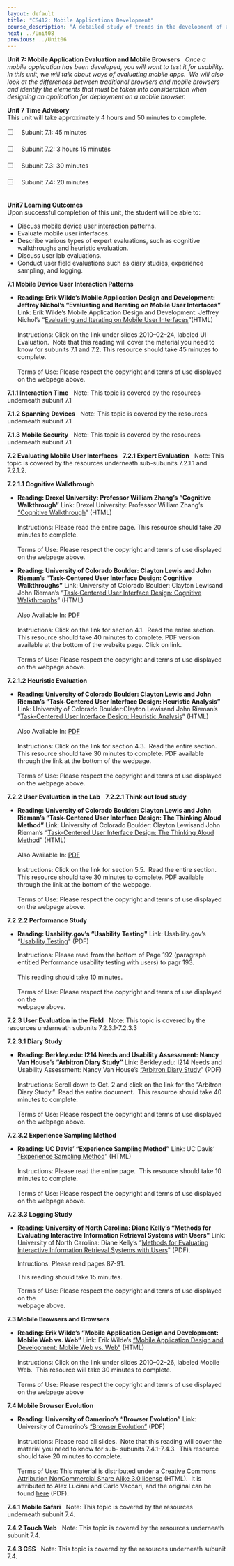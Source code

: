 ```yaml
---
layout: default
title: "CS412: Mobile Applications Development"
course_description: "A detailed study of trends in the development of applications for mobile devices, focusing on the unique design and deployment issues that must be taken into consideration when developing applications for mobile devices."
next: ../Unit08
previous: ../Unit06
---
```

**Unit 7: Mobile Application Evaluation and Mobile Browsers** <span
id="7"></span> 
*Once a mobile application has been developed, you will want to test it
for usability.  In this unit, we will talk about ways of evaluating
mobile apps.  We will also look at the differences between traditional
browsers and mobile browsers and identify the elements that must be
taken into consideration when designing an application for deployment on
a mobile browser.*

**Unit 7 Time Advisory**  
This unit will take approximately 4 hours and 50 minutes to complete.  
  
 <span
style="color: rgb(85, 85, 85); font-family: 'Myriad Pro', 'Gill Sans', 'Gill Sans MT', Calibri, sans-serif; font-size: 16px; line-height: 24px; text-align: left; -webkit-text-size-adjust: none; ">☐
   </span>Subunit 7.1: 45 minutes  
  
 <span
style="color: rgb(85, 85, 85); font-family: 'Myriad Pro', 'Gill Sans', 'Gill Sans MT', Calibri, sans-serif; font-size: 16px; line-height: 24px; text-align: left; -webkit-text-size-adjust: none; ">☐
   </span>Subunit 7.2: 3 hours 15 minutes  
  
 <span
style="color: rgb(85, 85, 85); font-family: 'Myriad Pro', 'Gill Sans', 'Gill Sans MT', Calibri, sans-serif; font-size: 16px; line-height: 24px; text-align: left; -webkit-text-size-adjust: none; ">☐
   </span>Subunit 7.3: 30 minutes  
  
 <span
style="color: rgb(85, 85, 85); font-family: 'Myriad Pro', 'Gill Sans', 'Gill Sans MT', Calibri, sans-serif; font-size: 16px; line-height: 24px; text-align: left; -webkit-text-size-adjust: none; ">☐
   </span>Subunit 7.4: 20 minutes  
  

**Unit7 Learning Outcomes**  
Upon successful completion of this unit, the student will be able to:  
-   Discuss mobile device user interaction patterns.
-   Evaluate mobile user interfaces.
-   Describe various types of expert evaluations, such as cognitive
    walkthroughs and heuristic evaluation.
-   Discuss user lab evaluations.
-   Conduct user field evaluations such as diary studies, experience
    sampling, and logging.

**7.1 Mobile Device User Interaction Patterns** <span id="7.1"></span> 
-   **Reading: Erik Wilde’s Mobile Application Design and Development:
    Jeffrey Nichol’s “Evaluating and Iterating on Mobile User
    Interfaces”**
    Link: Erik Wilde’s Mobile Application Design and Development:
    Jeffrey Nichol’s “[Evaluating and Iterating on Mobile User
    Interfaces](http://dret.net/lectures/mobapp-spring10/)”(HTML)  
        
     Instructions: Click on the link under slides 2010–02–24, labeled UI
    Evaluation.  Note that this reading will cover the material you need
    to know for subunits 7.1 and 7.2. This resource should take 45
    minutes to complete.  
        
     Terms of Use: Please respect the copyright and terms of use
    displayed on the webpage above.

**7.1.1 Interaction Time** <span id="7.1.1"></span> 
Note: This topic is covered by the resources underneath subunit 7.1

**7.1.2 Spanning Devices** <span id="7.1.2"></span> 
Note: This topic is covered by the resources underneath subunit 7.1

**7.1.3 Mobile Security** <span id="7.1.3"></span> 
Note: This topic is covered by the resources underneath subunit 7.1

**7.2 Evaluating Mobile User Interfaces** <span id="7.2"></span> 
**7.2.1 Expert Evaluation** <span id="7.2.1"></span> 
Note: This topic is covered by the resources underneath sub-subunits
7.2.1.1 and 7.2.1.2.

**7.2.1.1 Cognitive Walkthrough** <span id="7.2.1.1"></span> 
-   **Reading: Drexel University: Professor William Zhang’s “Cognitive
    Walkthrough”**
    Link: Drexel University: Professor William Zhang’s [“Cognitive
    Walkthrough](http://www.pages.drexel.edu/%7Ezwz22/CognWalk.htm)”
    (HTML)  
        
     Instructions: Please read the entire page. This resource should
    take 20 minutes to complete.  
        
     Terms of Use: Please respect the copyright and terms of use
    displayed on the webpage above.

-   **Reading: University of Colorado Boulder: Clayton Lewis and John
    Rieman’s “Task-Centered User Interface Design: Cognitive
    Walkthroughs”**
    Link: University of Colorado Boulder: Clayton Lewisand John Rieman’s
    “[Task-Centered User Interface Design: Cognitive
    Walkthroughs](http://hcibib.org/tcuid/chap-4.html)” (HTML)  
        
     Also Available In: [PDF](http://hcibib.org/tcuid/tcuid.pdf)  
        
     Instructions: Click on the link for section 4.1.  Read the entire
    section. This resource should take 40 minutes to complete. PDF
    version available at the bottom of the website page. Click on
    link.  
        
     Terms of Use: Please respect the copyright and terms of use
    displayed on the webpage above.

**7.2.1.2 Heuristic Evaluation** <span id="7.2.1.2"></span> 
-   **Reading: University of Colorado Boulder: Clayton Lewis and John
    Rieman’s “Task-Centered User Interface Design: Heuristic Analysis”**
    Link: University of Colorado Boulder:Clayton Lewisand John Rieman’s
    “[Task-Centered User Interface Design: Heuristic
    Analysis](http://hcibib.org/tcuid/chap-4.html#4-3)” (HTML)  
        
     Also Available In: [PDF](http://hcibib.org/tcuid/tcuid.pdf)  
        
     Instructions: Click on the link for section 4.3.  Read the entire
    section. This resource should take 30 minutes to complete. PDF
    available through the link at the bottom of the wedpage.  
        
     Terms of Use: Please respect the copyright and terms of use
    displayed on the webpage above.

**7.2.2 User Evaluation in the Lab** <span id="7.2.2"></span> 
**7.2.2.1 Think out loud study** <span id="7.2.2.1"></span> 
-   **Reading: University of Colorado Boulder: Clayton Lewis and John
    Rieman’s “Task-Centered User Interface Design: The Thinking Aloud
    Method”**
    Link: University of Colorado Boulder: Clayton Lewisand John Rieman’s
    “[Task-Centered User Interface Design: The Thinking Aloud
    Method](http://hcibib.org/tcuid/chap-5.html#5-5)” (HTML)  
        
     Also Available In: [PDF](http://hcibib.org/tcuid/tcuid.pdf)  
        
     Instructions: Click on the link for section 5.5.  Read the entire
    section. This resource should take 30 minutes to complete. PDF
    available through the link at the bottom of the webpage.  
        
     Terms of Use: Please respect the copyright and terms of use
    displayed on the webpage above.

**7.2.2.2 Performance Study** <span id="7.2.2.2"></span> 
-   **Reading: Usability.gov’s “Usability Testing"**
    Link: Usability.gov’s “[Usability
    Testing](http://www.saylor.org/site/wp-content/uploads/2012/09/SAYLOR.ORG-CS412-Chapter-18-Usability-Testing.pdf)"
    (PDF)  
      
     Instructions: Please read from the bottom of Page 192 (paragraph
    entitled Performance usability testing with users) to pagr 193.  
        
     This reading should take 10 minutes.  
        
     Terms of Use: Please respect the copyright and terms of use
    displayed on the  
     webpage above.

**7.2.3 User Evaluation in the Field** <span id="7.2.3"></span> 
Note: This topic is covered by the resources underneath subunits
7.2.3.1-7.2.3.3

**7.2.3.1 Diary Study** <span id="7.2.3.1"></span> 
-   **Reading: Berkley.edu: I214 Needs and Usability Assessment: Nancy
    Van House’s “Arbitron Diary Study”**
    Link: Berkley.edu: I214 Needs and Usability Assessment: Nancy Van
    House’s [“Arbitron Diary
    Study](http://courses.ischool.berkeley.edu/i214/f08/syllabus.php)”
    (PDF)  
        
     Instructions: Scroll down to Oct. 2 and click on the link for the
    “Arbitron Diary Study.”  Read the entire document.  This resource
    should take 40 minutes to complete.  
        
     Terms of Use: Please respect the copyright and terms of use
    displayed on the webpage above.

**7.2.3.2 Experience Sampling Method** <span id="7.2.3.2"></span> 
-   **Reading: UC Davis’ “Experience Sampling Method”**
    Link: UC Davis’ [“Experience Sampling
    Method](http://psychology.ucdavis.edu/SommerB/sommerdemo/sampling/behavior.htm)”
    (HTML)  
        
     Instructions: Please read the entire page.  This resource should
    take 10 minutes to complete.  
        
     Terms of Use: Please respect the copyright and terms of use
    displayed on the webpage above.

**7.2.3.3 Logging Study** <span id="7.2.3.3"></span> 
-   **Reading: University of North Carolina: Diane Kelly’s “Methods for
    Evaluating Interactive Information Retrieval Systems with Users"**
    Link: University of North Carolina: Diane Kelly’s “[Methods for
    Evaluating Interactive Information Retrieval Systems with
    Users](http://ils.unc.edu/~dianek/FnTIR-Press-Kelly.pdf)" (PDF).  
      
     Intructions: Please read pages 87-91.  
      
     This reading should take 15 minutes.   
      
     Terms of Use: Please respect the copyright and terms of use
    displayed on the  
     webpage above.

**7.3 Mobile Browsers and Browsers** <span id="7.3"></span> 
-   **Reading: Erik Wilde’s “Mobile Application Design and Development:
    Mobile Web vs. Web”**
    Link: Erik Wilde’s [“Mobile Application Design and Development:
    Mobile Web vs. Web”](http://dret.net/lectures/mobapp-spring10/)
    (HTML)  
        
     Instructions: Click on the link under slides 2010–02–26, labeled
    Mobile Web.  This resource will take 30 minutes to complete.  
        
     Terms of Use: Please respect the copyright and terms of use
    displayed on the webpage above

**7.4 Mobile Browser Evolution** <span id="7.4"></span> 
-   **Reading: University of Camerino’s “Browser Evolution”**
    Link: University of Camerino’s [“Browser
    Evolution”](http://www.saylor.org/site/wp-content/uploads/2012/06/CS412_Unit-7.4_Browser-Evolution-p.pdf)
    (PDF)  
        
     Instructions: Please read all slides.  Note that this reading will
    cover the material you need to know for sub- subunits 7.4.1-7.4.3. 
    This resource should take 20 minutes to complete.  
        
     Terms of Use: This material is distributed under a [Creative
    Commons Attribution NonCommercial Share Alike 3.0
    license](http://creativecommons.org/licenses/by-nc-sa/3.0/) (HTML). 
    It is attributed to Alex Luciani and Carlo Vaccari, and the original
    can be found
    [here](http://camerino20.files.wordpress.com/2011/07/alex-luciani-browser-evolution-p.pdf)
    (PDF).

**7.4.1 Mobile Safari** <span id="7.4.1"></span> 
Note: This topic is covered by the resources underneath subunit 7.4.

**7.4.2 Touch Web** <span id="7.4.2"></span> 
Note: This topic is covered by the resources underneath subunit 7.4.

**7.4.3 CSS** <span id="7.4.3"></span> 
Note: This topic is covered by the resources underneath subunit 7.4.


